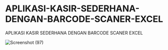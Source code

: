 # APLIKASI-KASIR-SEDERHANA-DENGAN-BARCODE-SCANER-EXCEL
APLIKASI KASIR SEDERHANA DENGAN BARCODE SCANER EXCEL

![Screenshot (97)](https://user-images.githubusercontent.com/57186921/117573953-627d4480-b10d-11eb-81cb-e7334dc93ab3.png)

